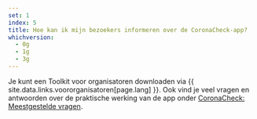```yaml
---
set: 1
index: 5
title: Hoe kan ik mijn bezoekers informeren over de CoronaCheck-app?
whichversion:
  - 0g
  - 1g
  - 3g
---
```

Je kunt een Toolkit voor organisatoren downloaden via {{ site.data.links.voororganisatoren[page.lang] }}. Ook vind je veel vragen en antwoorden over de praktische werking van de app onder [CoronaCheck: Meestgestelde vragen](/nl/faq).

